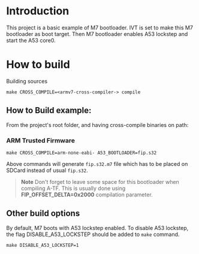 # Introduction

This project is a basic example of M7 bootloader.
IVT is set to make this M7 bootloader as boot target. Then M7 bootloader
enables A53 lockstep and start the A53 core0.

# How to build

Building sources
```shell
make CROSS_COMPILE=<armv7-cross-compiler-> compile
```

## How to Build example:
From the project's root folder, and having cross-compile binaries on path:

### ARM Trusted Firmware
```shell
make CROSS_COMPILE=arm-none-eabi- A53_BOOTLOADER=fip.s32
```
Above commands will generate `fip.s32.m7` file which has to be placed on SDCard instead of
usual `fip.s32`.

>**Note**
> Don't forget to leave some space for this bootloader when compiling A-TF. This is usually done
> using **FIP_OFFSET_DELTA=0x2000** compilation parameter.

## Other build options

By default, M7 boots with A53 lockstep enabled.
To disable A53 lockstep, the flag DISABLE_A53_LOCKSTEP should be added to `make` command.
```shell
make DISABLE_A53_LOCKSTEP=1
```
